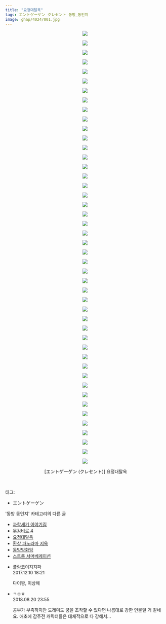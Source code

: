 ```yaml
---
title: "요정대탈옥"
tags: エントゲーゲン クレセント 동방_동인지
image: ghap/4024/001.jpg
---
```

<div class="article">
<p style="text-align: center; clear: none; float: none;"><img src="{{ site.nasurl }}/ghap/4024/001.jpg"/></p>
<p style="text-align: center; clear: none; float: none;"><img src="{{ site.nasurl }}/ghap/4024/002.jpg"/></p>
<p style="text-align: center; clear: none; float: none;"><img src="{{ site.nasurl }}/ghap/4024/003.jpg"/></p>
<p style="text-align: center; clear: none; float: none;"><img src="{{ site.nasurl }}/ghap/4024/004.jpg"/></p>
<p style="text-align: center; clear: none; float: none;"><img src="{{ site.nasurl }}/ghap/4024/005.jpg"/></p>
<p style="text-align: center; clear: none; float: none;"><img src="{{ site.nasurl }}/ghap/4024/006.jpg"/></p>
<p style="text-align: center; clear: none; float: none;"><img src="{{ site.nasurl }}/ghap/4024/007.jpg"/></p>
<p style="text-align: center; clear: none; float: none;"><img src="{{ site.nasurl }}/ghap/4024/008.jpg"/></p>
<p style="text-align: center; clear: none; float: none;"><img src="{{ site.nasurl }}/ghap/4024/009.jpg"/></p>
<p style="text-align: center; clear: none; float: none;"><img src="{{ site.nasurl }}/ghap/4024/010.jpg"/></p>
<p style="text-align: center; clear: none; float: none;"><img src="{{ site.nasurl }}/ghap/4024/011.jpg"/></p>
<p style="text-align: center; clear: none; float: none;"><img src="{{ site.nasurl }}/ghap/4024/012.jpg"/></p>
<p style="text-align: center; clear: none; float: none;"><img src="{{ site.nasurl }}/ghap/4024/013.jpg"/></p>
<p style="text-align: center; clear: none; float: none;"><img src="{{ site.nasurl }}/ghap/4024/014.jpg"/></p>
<p style="text-align: center; clear: none; float: none;"><img src="{{ site.nasurl }}/ghap/4024/015.jpg"/></p>
<p style="text-align: center; clear: none; float: none;"><img src="{{ site.nasurl }}/ghap/4024/016.jpg"/></p>
<p style="text-align: center; clear: none; float: none;"><img src="{{ site.nasurl }}/ghap/4024/017.jpg"/></p>
<p style="text-align: center; clear: none; float: none;"><img src="{{ site.nasurl }}/ghap/4024/018.jpg"/></p>
<p style="text-align: center; clear: none; float: none;"><img src="{{ site.nasurl }}/ghap/4024/019.jpg"/></p>
<p style="text-align: center; clear: none; float: none;"><img src="{{ site.nasurl }}/ghap/4024/020.jpg"/></p>
<p style="text-align: center; clear: none; float: none;"><img src="{{ site.nasurl }}/ghap/4024/021.jpg"/></p>
<p style="text-align: center; clear: none; float: none;"><img src="{{ site.nasurl }}/ghap/4024/022.jpg"/></p>
<p style="text-align: center; clear: none; float: none;"><img src="{{ site.nasurl }}/ghap/4024/023.jpg"/></p>
<p style="text-align: center; clear: none; float: none;"><img src="{{ site.nasurl }}/ghap/4024/024.jpg"/></p>
<p style="text-align: center; clear: none; float: none;"><img src="{{ site.nasurl }}/ghap/4024/025.jpg"/></p>
<p style="text-align: center; clear: none; float: none;"><img src="{{ site.nasurl }}/ghap/4024/026.jpg"/></p>
<p style="text-align: center; clear: none; float: none;"><img src="{{ site.nasurl }}/ghap/4024/027.jpg"/></p>
<p style="text-align: center; clear: none; float: none;"><img src="{{ site.nasurl }}/ghap/4024/028.jpg"/></p>
<p style="text-align: center; clear: none; float: none;"><img src="{{ site.nasurl }}/ghap/4024/029.jpg"/></p>
<p style="text-align: center; clear: none; float: none;"><img src="{{ site.nasurl }}/ghap/4024/030.jpg"/></p>
<p style="text-align: center; clear: none; float: none;"><img src="{{ site.nasurl }}/ghap/4024/031.jpg"/></p>
<p style="text-align: center; clear: none; float: none;"><img src="{{ site.nasurl }}/ghap/4024/032.jpg"/></p>
<p style="text-align: center; clear: none; float: none;"><img src="{{ site.nasurl }}/ghap/4024/033.jpg"/></p>
<p style="text-align: center; clear: none; float: none;"><img src="{{ site.nasurl }}/ghap/4024/034.jpg"/></p>
<p style="text-align: center; clear: none; float: none;"><img src="{{ site.nasurl }}/ghap/4024/035.jpg"/></p>
<p style="text-align: center; clear: none; float: none;"><img src="{{ site.nasurl }}/ghap/4024/036.jpg"/></p>
<p style="text-align: center; clear: none; float: none;"><img src="{{ site.nasurl }}/ghap/4024/037.jpg"/></p>
<p style="text-align: center; clear: none; float: none;"><img src="{{ site.nasurl }}/ghap/4024/038.jpg"/></p>
<p style="text-align: center; clear: none; float: none;"><img src="{{ site.nasurl }}/ghap/4024/039.jpg"/></p>
<p style="text-align: center; clear: none; float: none;"><img src="{{ site.nasurl }}/ghap/4024/040.jpg"/></p>
<p style="text-align: center; clear: none; float: none;"><img src="{{ site.nasurl }}/ghap/4024/041.jpg"/></p>
<p style="text-align: center; clear: none; float: none;"><img src="{{ site.nasurl }}/ghap/4024/042.jpg"/></p>
<p style="text-align: center; clear: none; float: none;"><img src="{{ site.nasurl }}/ghap/4024/043.jpg"/></p>
<p style="text-align: center; clear: none; float: none;"><img src="{{ site.nasurl }}/ghap/4024/044.jpg"/></p>
<p style="text-align: center; clear: none; float: none;"><img src="{{ site.nasurl }}/ghap/4024/045.jpg"/></p>
<p style="text-align: center; clear: none; float: none;"><img src="{{ site.nasurl }}/ghap/4024/046.jpg"/></p>
<p style="text-align: center; clear: none; float: none;"> [エントゲーゲン (クレセント)] 요정대탈옥</p>
<p><br/></p>
</div><div class="tagTrail">
<p>태그: </p>
<ul>
<li>エントゲーゲン</li>
</ul>
</div><div class="another">
<p>'동방 동인지' 카테고리의 다른 글</p>
<ul>
<li><a href="/2017-12-12-ghap_4027">과학세기 이야기집</a></li>
<li><a href="/2017-12-09-ghap_4025">무감비르 4</a></li>
<li><a href="/2017-12-09-ghap_4024">요정대탈옥</a></li>
<li><a href="/2017-12-06-ghap_4023">환상 파노라마 지옥</a></li>
<li><a href="/2017-12-01-ghap_4021">동방방화암</a></li>
<li><a href="/2017-12-01-ghap_4020">스트롱 서머베케이션</a></li>
</ul>
</div><div class="cb_module cb_fluid">
<div class="cb_wrt cb_profile">
<div class="comment">
<ul>
<li class="cb_thumb_off" id="comment15149047">
<div class="cb_comment_area">
<div class="cb_info_area">
<div class="cb_section">
<span class="cb_nick_name">플랑코이지지파</span>
</div>
<div class="cb_section">
<span class="cb_date">2017.12.10 18:21 </span>
</div>
</div>
<div class="cb_dsc_comment">
<p class="cb_dsc">
											다이짱, 이상해
										</p>
</div>
</div></li>
<li class="cb_thumb_off" id="comment15313122">
<div class="cb_comment_area">
<div class="cb_info_area">
<div class="cb_section">
<span class="cb_nick_name">ㄱㅁㅎ</span>
</div>
<div class="cb_section">
<span class="cb_date">2018.08.20 23:55 </span>
</div>
</div>
<div class="cb_dsc_comment">
<p class="cb_dsc">
											공부가 부족하지만 도레미도 꿈을 조작할 수 있다면 나름대로 강한 인물일 거 같네요. 애초에 감주전 캐릭터들은 대체적으로 다 강해서...
										</p>
</div>
</div></li>
</ul>
</div>
</div><!-- commentList close -->
</div>